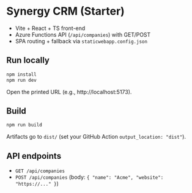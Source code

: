 
# Synergy CRM (Starter)

- Vite + React + TS front-end
- Azure Functions API (`/api/companies`) with GET/POST
- SPA routing + fallback via `staticwebapp.config.json`

## Run locally
```bash
npm install
npm run dev
```
Open the printed URL (e.g., http://localhost:5173).

## Build
```bash
npm run build
```
Artifacts go to `dist/` (set your GitHub Action `output_location: "dist"`).

## API endpoints
- `GET /api/companies`
- `POST /api/companies` (body: `{ "name": "Acme", "website": "https://..." }`)
